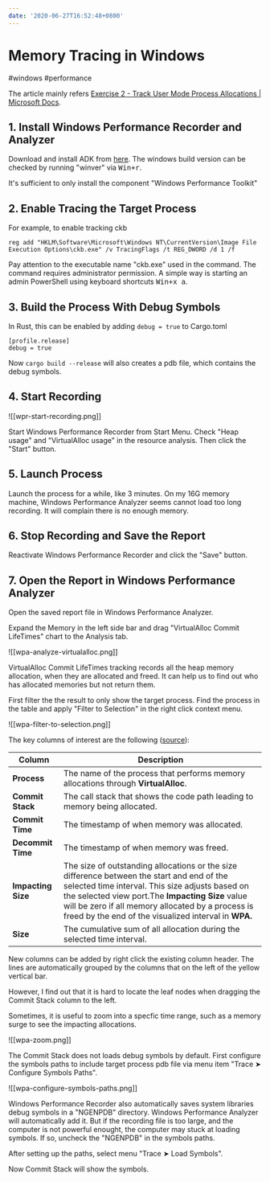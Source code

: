 ```yaml
---
date: '2020-06-27T16:52:48+0800'
---
```


# Memory Tracing in Windows

#windows #performance

The article mainly refers [Exercise 2 - Track User Mode Process Allocations | Microsoft Docs](https://docs.microsoft.com/en-us/windows-hardware/test/wpt/memory-footprint-optimization-exercise-2).

## 1. Install Windows Performance Recorder and Analyzer

Download and install ADK from [here](https://docs.microsoft.com/en-us/windows-hardware/get-started/adk-install). The windows build version can be checked by running "winver" via <kbd>Win+r</kbd>.

It's sufficient to only install the component "Windows Performance Toolkit"

## 2. Enable Tracing the Target Process

For example, to enable tracking ckb

```
reg add "HKLM\Software\Microsoft\Windows NT\CurrentVersion\Image File Execution Options\ckb.exe" /v TracingFlags /t REG_DWORD /d 1 /f
```

Pay attention to the executable name "ckb.exe" used in the command. The command requires administrator permission. A simple way is starting an admin PowerShell using keyboard shortcuts <kbd>Win+x a</kbd>.

## 3. Build the Process With Debug Symbols

In Rust, this can be enabled by adding `debug = true` to Cargo.toml

```
[profile.release]
debug = true
```

Now `cargo build --release` will also creates a pdb file, which contains the debug symbols.

## 4. Start Recording

![[wpr-start-recording.png]]

Start Windows Performance Recorder from Start Menu. Check "Heap usage" and "VirtualAlloc usage" in the resource analysis. Then click the "Start" button.

## 5. Launch Process

Launch the process for a while, like 3 minutes. On my 16G memory machine, Windows Performance Analyzer seems cannot load too long recording. It will complain there is no enough memory.

## 6. Stop Recording and Save the Report

Reactivate Windows Performance Recorder and click the "Save" button.

## 7. Open the Report in Windows Performance Analyzer

Open the saved report file in Windows Performance Analyzer.

Expand the Memory in the left side bar and drag "VirtualAlloc Commit LifeTimes" chart to the Analysis tab.

![[wpa-analyze-virtualalloc.png]]

VirtualAlloc Commit LifeTimes tracking records all the heap memory allocation, when they are allocated and freed. It can help us to find out who has allocated memories but not return them.

First filter the the result to only show the target process. Find the process in the table and apply "Filter to Selection" in the right click context menu.

![[wpa-filter-to-selection.png]]

The key columns of interest are the following ([source](https://docs.microsoft.com/en-us/windows-hardware/test/wpt/memory-footprint-optimization-exercise-2)):

| Column             | Description                                                                                                                                                                                                                                                                                                     |
| ------------------ | --------------------------------------------------------------------------------------------------------------------------------------------------------------------------------------------------------------------------------------------------------------------------------------------------------------- |
| **Process**        | The name of the process that performs memory allocations through **VirtualAlloc**.                                                                                                                                                                                                                              |
| **Commit Stack**   | The call stack that shows the code path leading to memory being allocated.                                                                                                                                                                                                                                      |
| **Commit Time**    | The timestamp of when memory was allocated.                                                                                                                                                                                                                                                                     |
| **Decommit Time**  | The timestamp of when memory was freed.                                                                                                                                                                                                                                                                         |
| **Impacting Size** | The size of outstanding allocations or the size difference between the start and end of the selected time interval. This size adjusts based on the selected view port.The **Impacting Size** value will be zero if all memory allocated by a process is freed by the end of the visualized interval in **WPA.** |
| **Size**           | The cumulative sum of all allocation during the selected time interval.                                                                                                                                                                                                                                         |

New columns can be added by right click the existing column header. The lines are automatically grouped by the columns that on the left of the yellow vertical bar.

However, I find out that it is hard to locate the leaf nodes when dragging the Commit Stack column to the left.

Sometimes, it is useful to zoom into a specfic time range, such as a memory surge to see the impacting allocations.

![[wpa-zoom.png]]

The Commit Stack does not loads debug symbols by default. First configure the symbols paths to include target process pdb file via menu item "Trace ➤ Configure Symbols Paths".

![[wpa-configure-symbols-paths.png]]

Windows Performance Recorder also automatically saves system libraries debug symbols in a "NGENPDB" directory. Windows Performance Analyzer will automatically add it. But if the recording file is too large, and the computer is not powerful enought, the computer may stuck at loading symbols. If so, uncheck the "NGENPDB" in the symbols paths.

After setting up the paths, select menu "Trace ➤ Load Symbols".

Now Commit Stack will show the symbols.
